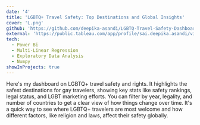 ```yaml
---
date: '4'
title: 'LGBTQ+ Travel Safety: Top Destinations and Global Insights'
cover: 'L.png'
github: 'https://github.com/deepika-asandi/LGBTQ-Travel-Safety-Dashboard'
external: 'https://public.tableau.com/app/profile/sai.deepika.asandi/viz/LGBTQTravelSafetyTopDestinationsandGlobalInsights/Story1'
tech:
  - Power Bi
  - Multi-Linear Regression
  - Exploratory Data Analysis
  - Numpy
showInProjects: true
---
```


Here's my dashboard on LGBTQ+ travel safety and rights. It highlights the safest destinations for gay travelers, showing key stats like safety rankings, legal status, and LGBT marketing efforts. You can filter by year, legality, and number of countries to get a clear view of how things change over time. It's a quick way to see where LGBTQ+ travelers are most welcome and how different factors, like religion and laws, affect their safety globally.
